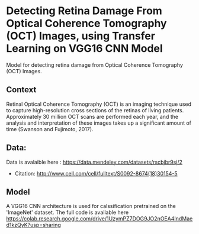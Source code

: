 

# Detecting Retina Damage From Optical Coherence Tomography (OCT) Images, using Transfer Learning on VGG16 CNN Model
Model for detecting retina damage from Optical Coherence Tomography (OCT) Images.
## Context
Retinal Optical Coherence Tomography (OCT) is an imaging technique used to capture high-resolution cross sections of the retinas of living patients. Approximately 30 million OCT scans are performed each year, and the analysis and interpretation of these images takes up a significant amount of time (Swanson and Fujimoto, 2017).

## Data:
Data is avalaible here : https://data.mendeley.com/datasets/rscbjbr9sj/2
- Citation: http://www.cell.com/cell/fulltext/S0092-8674(18)30154-5

## Model 
A VGG16 CNN architecture is used for calssification pretrained on the 'ImageNet' dataset. 
The full code is available here https://colab.research.google.com/drive/1UzymPZ7DOG9JO2nOEA4IndMaed1kzQyK?usp=sharing
